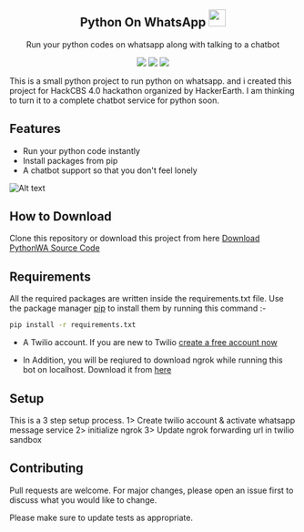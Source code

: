 <h2 align="center">Python On WhatsApp <img src='https://upload.wikimedia.org/wikipedia/commons/5/5e/WhatsApp_icon.png' width=30 height=30></h1>
<p align="center">Run your python codes on whatsapp along with talking to a chatbot</p>
<p align='center'>
  <img src='https://forthebadge.com/images/badges/built-with-love.svg'>
  <img src='https://forthebadge.com/images/badges/made-with-python.svg'>
  <img src='https://forthebadge.com/images/badges/check-it-out.svg'>
</p>

<p>
This is a small python project to run python on whatsapp. and i created this project for HackCBS 4.0 hackathon organized by HackerEarth. I am thinking to turn it to a complete chatbot service for python soon.
 </p>
 
 <h2>Features</h2>
<ul>
    <li>Run your python code instantly</li>
    <li>Install packages from pip</li>
    <li>A chatbot support so that you don't feel lonely</li>
</ul>

![Alt text](https://github.com/pyGuru123/Python-on-WhatsApp/blob/main/Assets/app.jpg?raw=true "PythonWA")

## How to Download

Clone this repository or download this project from here [Download PythonWA Source Code](https://downgit.github.io/#/home?url=https://github.com/pyGuru123/Python-on-WhatsApp)

## Requirements

All the required packages are written inside the requirements.txt file. Use the package manager [pip](https://pip.pypa.io/en/stable/) to install them by running this command :-

```bash
pip install -r requirements.txt
```

* A Twilio account. If you are new to Twilio [create a free account now](http://www.twilio.com/referral/7fB3Je)

* In Addition, you will be reqiured to download ngrok while running this bot on localhost. Download it from [here](https://ngrok.com/download)

## Setup

This is a 3 step setup process.
1> Create twilio account & activate whatsapp message service
2> initialize ngrok
3> Update ngrok forwarding url in twilio sandbox 

## Contributing
Pull requests are welcome. For major changes, please open an issue first to discuss what you would like to change.

Please make sure to update tests as appropriate.
